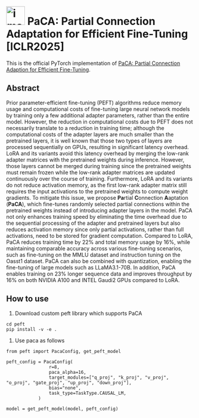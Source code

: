 # <img src="https://github.com/user-attachments/assets/364fc561-1491-4ee2-a749-01181194c837" alt="image" width="50"> PaCA: Partial Connection Adaptation for Efficient Fine-Tuning [ICLR2025]
This is the official PyTorch implementation of [PaCA: Partial Connection Adaption for Efficient Fine-Tuning](https://openreview.net/forum?id=iYkhxre0In&referrer=%5BAuthor%20Console%5D(%2Fgroup%3Fid%3DICLR.cc%2F2025%2FConference%2FAuthors%23your-submissions)).

## Abstract

Prior parameter-efficient fine-tuning (PEFT) algorithms reduce memory usage and computational costs of fine-tuning large neural network models by training only a few additional adapter parameters, rather than the entire model. However, the reduction in computational costs due to PEFT does not necessarily translate to a reduction in training time; although the computational costs of the adapter layers are much smaller than the pretrained layers, it is well known that those two types of layers are processed sequentially on GPUs, resulting in significant latency overhead. LoRA and its variants avoid this latency overhead by merging the low-rank adapter matrices with the pretrained weights during inference. However, those layers cannot be merged during training since the pretrained weights must remain frozen while the low-rank adapter matrices are updated continuously over the course of training. Furthermore, LoRA and its variants do not reduce activation memory, as the first low-rank adapter matrix still requires the input activations to the pretrained weights to compute weight gradients. To mitigate this issue, we propose **Pa**rtial **C**onnection **A**aptation (**PaCA**), which fine-tunes randomly selected partial connections within the pretrained weights instead of introducing adapter layers in the model. PaCA not only enhances training speed by eliminating the time overhead due to the sequential processing of the adapter and pretrained layers but also reduces activation memory since only partial activations, rather than full activations, need to be stored for gradient computation. Compared to LoRA, PaCA reduces training time by 22% and total memory usage by 16%, while maintaining comparable accuracy across various fine-tuning scenarios, such as fine-tuning on the MMLU dataset and instruction tuning on the Oasst1 dataset. PaCA can also be combined with quantization, enabling the fine-tuning of large models such as LLaMA3.1-70B. In addition, PaCA enables training on 23% longer sequence data and improves throughput by 16% on both NVIDIA A100 and INTEL Gaudi2 GPUs compared to LoRA.


## How to use
1. Download custom peft library which supports PaCA
```
cd peft
pip install -v -e .
```
1. Use paca as follows
```
from peft import PacaConfig, get_peft_model

peft_config = PacaConfig(
                r=8,
                paca_alpha=16,
                target_modules=["q_proj", "k_proj", "v_proj", "o_proj", "gate_proj", "up_proj", "down_proj"],
                bias="none",
                task_type=TaskType.CAUSAL_LM,
            )

model = get_peft_model(model, peft_config)
```



